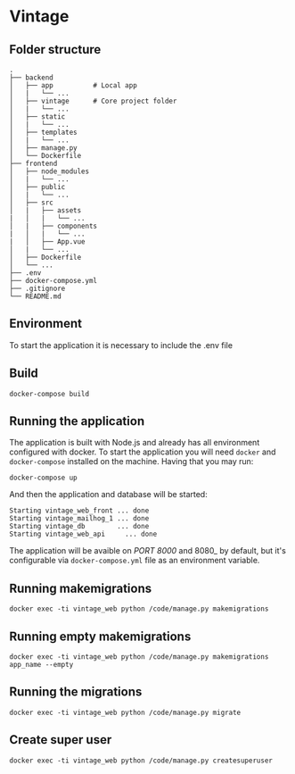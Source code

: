 # Vintage

## Folder structure

    .
    ├── backend 
    │   ├── app          # Local app
    │   |   └── ...
    │   ├── vintage      # Core project folder
    │   |   └── ...
    │   ├── static   
    │   |   └── ...
    │   ├── templates   
    │   |   └── ...
    │   ├── manage.py  
    │   └── Dockerfile   
    ├── frontend
    │   ├── node_modules
    │   |   └── ...
    │   ├── public
    │   |   └── ...
    │   ├── src
    │   |   ├── assets
    |   │   |   └── ...
    │   |   ├── components
    |   │   |   └── ...
    |   │   ├── App.vue
    │   |   └── ...
    │   ├── Dockerfile 
    │   └── ...             
    ├── .env                
    ├── docker-compose.yml
    ├── .gitignore
    └── README.md

## Environment

To start the application it is necessary to include the .env file

## Build

```shell
docker-compose build
```

## Running the application

The application is built with Node.js and already has all environment configured with docker. To start the application you will need `docker` and `docker-compose` installed on the machine. Having that you may run:

```shell
docker-compose up
```

And then the application and database will be started:

```shell
Starting vintage_web_front ... done
Starting vintage_mailhog_1 ... done
Starting vintage_db        ... done
Starting vintage_web_api     ... done
```

The application will be avaible on _PORT 8000_ and 8080_ by default, but it's configurable via `docker-compose.yml` file as an environment variable.

## Running makemigrations

```shell
docker exec -ti vintage_web python /code/manage.py makemigrations
```

## Running empty makemigrations

```shell
docker exec -ti vintage_web python /code/manage.py makemigrations app_name --empty
```

## Running the migrations

```shell
docker exec -ti vintage_web python /code/manage.py migrate
```

## Create super user

```shell
docker exec -ti vintage_web python /code/manage.py createsuperuser

```

